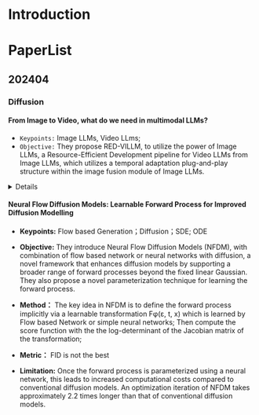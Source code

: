 # Introduction



# PaperList

## 202404

### Diffusion


#### From Image to Video, what do we need in multimodal LLMs?

- `Keypoints:` Image LLMs, Video LLms; 
- `Objective:` They propose RED-VILLM, to utilize the power of Image LLMs, a Resource-Efficient Development pipeline for Video LLMs from Image LLMs, which utilizes a temporal adaptation plug-and-play structure within the image fusion module of Image LLMs. 
<details>
- `Method:` 
    - video frames are first processed by an Image Encoder to extract feature tokens for each frame.
    - then apply temporal and spatial pooling across frames to obtain spatial and temporal features of the video frames. 
    - To align video spatial features, they use the alignment module of the Image LLM which is the projection layer seperately for spatial and temporal features;
- `Metric：` Q & A task is sota;
</details>

#### Neural Flow Diffusion Models: Learnable Forward Process for Improved Diffusion Modelling 

- **Keypoints:** Flow based Generation；Diffusion；SDE; ODE 

- **Objective:** They introduce Neural Flow Diffusion Models (NFDM), with combination of flow based network or neural networks with diffusion, a novel framework that enhances diffusion models by supporting a broader range of forward processes beyond the fixed linear Gaussian. They also propose a novel parameterization technique for learning the forward process.

- **Method：** The key idea in NFDM is to define the forward process implicitly via a learnable transformation Fφ(ε, t, x) which is learned by Flow based Network or simple neural networks; Then compute the score function with the the log-determinant of the Jacobian matrix of the transformation;

- **Metric：** FID is not the best

- **Limitation:** Once the forward process is parameterized using a neural network, this leads to increased computational costs compared to conventional diffusion models. An optimization iteration of NFDM takes approximately 2.2 times longer than that of conventional diffusion models.
